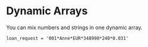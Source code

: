# Dynamic Arrays

You can mix numbers and strings in one dynamic array.

`loan_request = '001*Anne*EUR*348990*240*0.031'`
